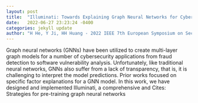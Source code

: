 ```yaml
---
layout: post
title:  "Illuminati: Towards Explaining Graph Neural Networks for Cybersecurity Analysis"
date:   2022-06-27 23:23:24 -0400
categories: jekyll update
author: "H He, Y Ji, HH Huang - 2022 IEEE 7th European Symposium on Security and , 2022"
---
```

Graph neural networks (GNNs) have been utilized to create multi-layer graph models for a number of cybersecurity applications from fraud detection to software vulnerability analysis. Unfortunately, like traditional neural networks, GNNs also suffer from a lack of transparency, that is, it is challenging to interpret the model predictions. Prior works focused on specific factor explanations for a GNN model. In this work, we have designed and implemented Illuminati, a comprehensive and 
Cites: Strategies for pre-training graph neural networks
